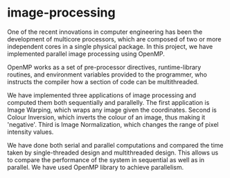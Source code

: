 # image-processing

One of the recent innovations in computer engineering has been the development of multicore processors, which are composed of two or more independent cores in a single physical package. In this project, we have implemented parallel image processing using OpenMP.

OpenMP works as a set of pre-processor directives, runtime-library routines, and environment variables provided to the programmer, who instructs the compiler how a section of code can be multithreaded.

We have implemented three applications of image processing and computed them both sequentially and parallelly. The first application is Image Warping, which wraps any image given the coordinates. Second is Colour Inversion, which inverts the colour of an image, thus making it 'negative'. Third is Image Normalization, which changes the range of pixel intensity values.

We have done both serial and parallel computations and compared the time taken by single-threaded design and multithreaded design. This allows us to compare the performance of the system in sequential as well as in parallel. We have used OpenMP library to achieve parallelism.